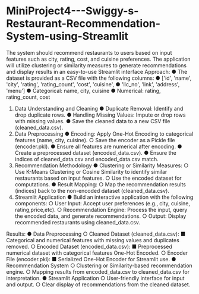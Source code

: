 # MiniProject4---Swiggy-s-Restaurant-Recommendation-System-using-Streamlit
The system should recommend restaurants to users based on input features such as city, rating, cost, and cuisine preferences. The application will utilize clustering or similarity measures to generate recommendations and display results in an easy-to-use Streamlit interface
Approach:
●	The dataset is provided as a CSV file with the following columns:
●	['id', 'name', 'city', 'rating', 'rating_count', 'cost', 'cuisine',
●	 'lic_no', 'link', 'address', 'menu']
●	Categorical: name, city, cuisine
●	Numerical: rating, rating_count, cost
1. Data Understanding and Cleaning
●	Duplicate Removal: Identify and drop duplicate rows.
●	Handling Missing Values: Impute or drop rows with missing values.
●	Save the cleaned data to a new CSV file (cleaned_data.csv).
2. Data Preprocessing
●	Encoding: Apply One-Hot Encoding to categorical features (name, city, cuisine).
○	Save the encoder as a Pickle file (encoder.pkl).
●	Ensure all features are numerical after encoding.
●	Create a preprocessed dataset (encoded_data.csv).
●	Ensure the indices of cleaned_data.csv and encoded_data.csv match.
3. Recommendation Methodology
●	Clustering or Similarity Measures:
○	Use K-Means Clustering or Cosine Similarity to identify similar restaurants based on input features.
○	Use the encoded dataset for computations.
●	Result Mapping:
○	Map the recommendation results (indices) back to the non-encoded dataset (cleaned_data.csv).
4. Streamlit Application
●	Build an interactive application with the following components:
○	User Input: Accept user preferences (e.g., city, cuisine, rating,price,etc).
○	Recommendation Engine: Process the input, query the encoded data, and generate recommendations.
○	Output: Display recommended restaurants using cleaned_data.csv.

Results: 
●	Data Preprocessing
○	Cleaned Dataset (cleaned_data.csv):
■	Categorical and numerical features with missing values and duplicates removed.
○	Encoded Dataset (encoded_data.csv):
■	Preprocessed numerical dataset with categorical features One-Hot Encoded.
○	Encoder File (encoder.pkl):
■	Serialized One-Hot Encoder for Streamlit use.
●	Recommendation System
○	Clustering or Similarity-based recommendation engine.
○	Mapping results from encoded_data.csv to cleaned_data.csv for interpretation.
●	Streamlit Application
○	User-friendly interface for input and output.
○	Clear display of recommendations from the cleaned dataset.

